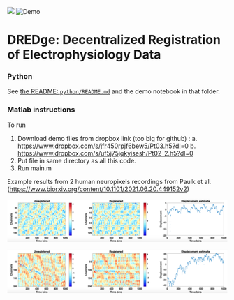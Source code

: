 <image src="https://github.com/evarol/dredge/blob/main/assets/logo.png" width="500px"></image>
![Demo](https://github.com/evarol/neuropixelsLFPregistration/blob/main/assets/image.png)

# DREDge: Decentralized Registration of Electrophysiology Data


### Python

See [the README: `python/README.md`](python/README.md) and the demo notebook in that folder.



### Matlab instructions

To run
1. Download demo files from dropbox link (too big for github) : 
    a. https://www.dropbox.com/s/jfr450rpjf6bew5/Pt03.h5?dl=0
    b. https://www.dropbox.com/s/uf5j75jqkyisesh/Pt02_2.h5?dl=0
2. Put file in same directory as all this code.
3. Run main.m



Example results from 2 human neuropixels recordings from Paulk et al. (https://www.biorxiv.org/content/10.1101/2021.06.20.449152v2)


![Dataset1](https://github.com/evarol/dredge/blob/main/assets/pt03_results.png)

![Dataset2](https://github.com/evarol/dredge/blob/main/assets/pt02_results.png)


